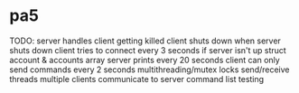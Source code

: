 # pa5
TODO:
	server handles client getting killed
	client shuts down when server shuts down
	client tries to connect every 3 seconds if server isn't up
	struct account & accounts array
	server prints every 20 seconds
	client can only send commands every 2 seconds
	multithreading/mutex locks
	send/receive threads
	multiple clients communicate to server
	command list
	testing